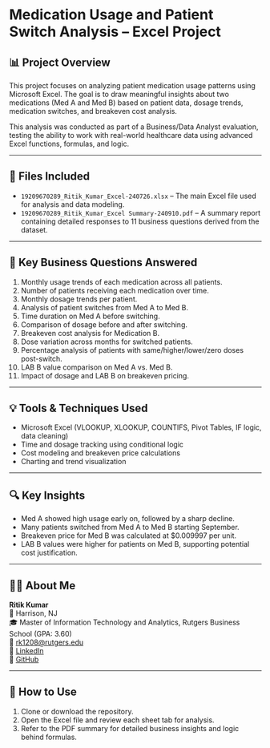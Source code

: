 # Medication Usage and Patient Switch Analysis – Excel Project

## 📊 Project Overview

This project focuses on analyzing patient medication usage patterns using Microsoft Excel. The goal is to draw meaningful insights about two medications (Med A and Med B) based on patient data, dosage trends, medication switches, and breakeven cost analysis.

This analysis was conducted as part of a Business/Data Analyst evaluation, testing the ability to work with real-world healthcare data using advanced Excel functions, formulas, and logic.

---

## 📁 Files Included

- `19209670289_Ritik_Kumar_Excel-240726.xlsx` – The main Excel file used for analysis and data modeling.
- `19209670289_Ritik_Kumar_Excel Summary-240910.pdf` – A summary report containing detailed responses to 11 business questions derived from the dataset.

---

## 🧠 Key Business Questions Answered

1. Monthly usage trends of each medication across all patients.
2. Number of patients receiving each medication over time.
3. Monthly dosage trends per patient.
4. Analysis of patient switches from Med A to Med B.
5. Time duration on Med A before switching.
6. Comparison of dosage before and after switching.
7. Breakeven cost analysis for Medication B.
8. Dose variation across months for switched patients.
9. Percentage analysis of patients with same/higher/lower/zero doses post-switch.
10. LAB B value comparison on Med A vs. Med B.
11. Impact of dosage and LAB B on breakeven pricing.

---

## 💡 Tools & Techniques Used

- Microsoft Excel (VLOOKUP, XLOOKUP, COUNTIFS, Pivot Tables, IF logic, data cleaning)
- Time and dosage tracking using conditional logic
- Cost modeling and breakeven price calculations
- Charting and trend visualization

---

## 🔍 Key Insights

- Med A showed high usage early on, followed by a sharp decline.
- Many patients switched from Med A to Med B starting September.
- Breakeven price for Med B was calculated at $0.009997 per unit.
- LAB B values were higher for patients on Med B, supporting potential cost justification.

---

## 👨‍💻 About Me

**Ritik Kumar**  
📍 Harrison, NJ  
🎓 Master of Information Technology and Analytics, Rutgers Business School (GPA: 3.60)  
📧 rk1208@rutgers.edu  
🔗 [LinkedIn](https://www.linkedin.com/in/ritik-kumar-b9999b221)  
🔗 [GitHub](https://github.com/kumarritik24)

---

## 📌 How to Use

1. Clone or download the repository.
2. Open the Excel file and review each sheet tab for analysis.
3. Refer to the PDF summary for detailed business insights and logic behind formulas.
